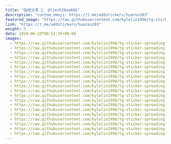 ```yaml
---
title: "贴纸分享 🥰  @tiezhibao666"
description: "custom_emoji: https://t.me/addstickers/huaren283"
featured_image: "https://raw.githubusercontent.com/kylelin1998/tg-sticker-spreading-worldwide-images/main/img/4e458236-9079-428a-973f-47cdb2880a23.jpg"
link: "https://t.me/addstickers/huaren283"
weight: 3
date: 2024-06-20T08:52:15+08:00
images:
  - https://raw.githubusercontent.com/kylelin1998/tg-sticker-spreading-worldwide-images/main/img/4e458236-9079-428a-973f-47cdb2880a23.jpg
  - https://raw.githubusercontent.com/kylelin1998/tg-sticker-spreading-worldwide-images/main/img/dacfef36-0fca-4418-8b76-5a658cfaf4ec.jpg
  - https://raw.githubusercontent.com/kylelin1998/tg-sticker-spreading-worldwide-images/main/img/4348b190-01c0-4aea-8558-a37e730b84ba.jpg
  - https://raw.githubusercontent.com/kylelin1998/tg-sticker-spreading-worldwide-images/main/img/d8c33eab-8d20-4ced-bfa8-3bcdbd064805.jpg
  - https://raw.githubusercontent.com/kylelin1998/tg-sticker-spreading-worldwide-images/main/img/685153b1-ebb0-4226-b018-0adc49fb85a6.jpg
  - https://raw.githubusercontent.com/kylelin1998/tg-sticker-spreading-worldwide-images/main/img/d329534b-bbdb-46a4-a04d-0cfa68ff10cb.jpg
  - https://raw.githubusercontent.com/kylelin1998/tg-sticker-spreading-worldwide-images/main/img/14bceaf9-e9de-4b04-a9c4-dab2923d954a.jpg
  - https://raw.githubusercontent.com/kylelin1998/tg-sticker-spreading-worldwide-images/main/img/4521ac72-0e2a-4722-af90-a2ea25fed574.jpg
  - https://raw.githubusercontent.com/kylelin1998/tg-sticker-spreading-worldwide-images/main/img/f24900b8-c4cb-4af9-b762-ea2dc65e69a1.jpg
  - https://raw.githubusercontent.com/kylelin1998/tg-sticker-spreading-worldwide-images/main/img/cf7f860a-60b2-43aa-b613-dc78fd993ea4.jpg
  - https://raw.githubusercontent.com/kylelin1998/tg-sticker-spreading-worldwide-images/main/img/8ec03c46-ecfb-40bd-943c-7e2b231068aa.jpg
  - https://raw.githubusercontent.com/kylelin1998/tg-sticker-spreading-worldwide-images/main/img/55367cbe-58bc-4b2d-aa64-b508c90414c7.jpg
  - https://raw.githubusercontent.com/kylelin1998/tg-sticker-spreading-worldwide-images/main/img/997920ff-60f8-49b3-9a55-1047facebf58.jpg
  - https://raw.githubusercontent.com/kylelin1998/tg-sticker-spreading-worldwide-images/main/img/0329cb83-2b43-44e2-8a90-78c2a4797fab.jpg
  - https://raw.githubusercontent.com/kylelin1998/tg-sticker-spreading-worldwide-images/main/img/e41b8a94-754f-4309-acbd-22739caf3937.jpg
  - https://raw.githubusercontent.com/kylelin1998/tg-sticker-spreading-worldwide-images/main/img/ab58797b-c873-4a62-9816-c09c30f0db70.jpg
  - https://raw.githubusercontent.com/kylelin1998/tg-sticker-spreading-worldwide-images/main/img/7f049f7e-078a-482d-9e37-d156706c1b0e.jpg
  - https://raw.githubusercontent.com/kylelin1998/tg-sticker-spreading-worldwide-images/main/img/b427efdb-b55d-4bdb-84cf-4c789cd1dcd2.jpg
  - https://raw.githubusercontent.com/kylelin1998/tg-sticker-spreading-worldwide-images/main/img/15ccc3c6-f327-4d80-8536-7c76b922e376.jpg
  - https://raw.githubusercontent.com/kylelin1998/tg-sticker-spreading-worldwide-images/main/img/80260a6c-e6fe-4247-980c-3dfe6941bea3.jpg
---
```

